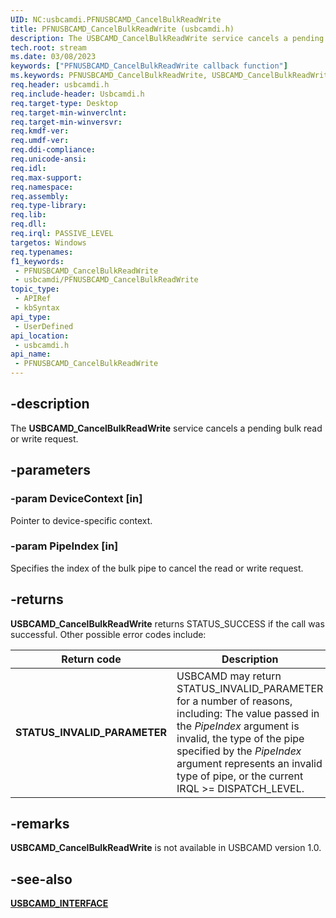 ```yaml
---
UID: NC:usbcamdi.PFNUSBCAMD_CancelBulkReadWrite
title: PFNUSBCAMD_CancelBulkReadWrite (usbcamdi.h)
description: The USBCAMD_CancelBulkReadWrite service cancels a pending bulk read or write request.
tech.root: stream
ms.date: 03/08/2023
keywords: ["PFNUSBCAMD_CancelBulkReadWrite callback function"]
ms.keywords: PFNUSBCAMD_CancelBulkReadWrite, USBCAMD_CancelBulkReadWrite, USBCAMD_CancelBulkReadWrite routine [Streaming Media Devices], stream.usbcamd_cancelbulkreadwrite, usbcamdi/USBCAMD_CancelBulkReadWrite, usbcmdpr_ba242b77-cda6-4b16-a7a1-297701108cd8.xml
req.header: usbcamdi.h
req.include-header: Usbcamdi.h
req.target-type: Desktop
req.target-min-winverclnt: 
req.target-min-winversvr: 
req.kmdf-ver: 
req.umdf-ver: 
req.ddi-compliance: 
req.unicode-ansi: 
req.idl: 
req.max-support: 
req.namespace: 
req.assembly: 
req.type-library: 
req.lib: 
req.dll: 
req.irql: PASSIVE_LEVEL
targetos: Windows
req.typenames: 
f1_keywords:
 - PFNUSBCAMD_CancelBulkReadWrite
 - usbcamdi/PFNUSBCAMD_CancelBulkReadWrite
topic_type:
 - APIRef
 - kbSyntax
api_type:
 - UserDefined
api_location:
 - usbcamdi.h
api_name:
 - PFNUSBCAMD_CancelBulkReadWrite
---
```


## -description

The **USBCAMD_CancelBulkReadWrite** service cancels a pending bulk read or write request.

## -parameters

### -param DeviceContext [in]

Pointer to device-specific context.

### -param PipeIndex [in]

Specifies the index of the bulk pipe to cancel the read or write request.

## -returns

**USBCAMD_CancelBulkReadWrite** returns STATUS_SUCCESS if the call was successful. Other possible error codes include:

| Return code | Description |
|---|---|
| **STATUS_INVALID_PARAMETER** | USBCAMD may return STATUS_INVALID_PARAMETER for a number of reasons, including: The value passed in the *PipeIndex* argument is invalid, the type of the pipe specified by the *PipeIndex* argument represents an invalid type of pipe, or the current IRQL \>= DISPATCH_LEVEL. |

## -remarks

**USBCAMD_CancelBulkReadWrite** is not available in USBCAMD version 1.0.

## -see-also

[**USBCAMD_INTERFACE**](/windows-hardware/drivers/ddi/usbcamdi/ns-usbcamdi-usbcamd_interface)
